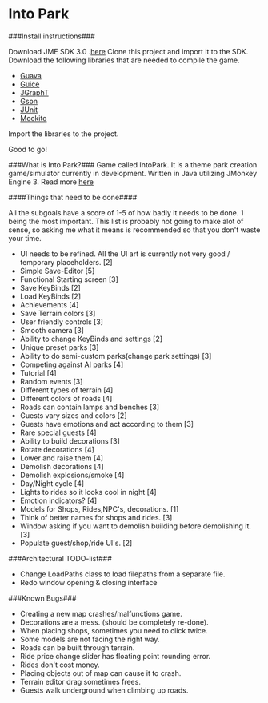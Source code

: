 Into Park
========

###Install instructions###


Download JME SDK 3.0 .[here](http://hub.jmonkeyengine.org/downloads/)
Clone this project and import it to the SDK.
Download the following libraries that are needed to compile the game.

- [Guava](https://code.google.com/p/guava-libraries/)
- [Guice](https://code.google.com/p/google-guice/)
- [JGraphT](http://jgrapht.org/)
- [Gson](https://code.google.com/p/google-gson/)
- [JUnit](https://github.com/junit-team/junit/wiki/Download-and-Install)
- [Mockito](https://code.google.com/p/mockito/)

Import the libraries to the project.

Good to go!

###What is Into Park?###
Game called IntoPark. It is a theme park creation game/simulator currently in development. Written in Java utilizing JMonkey Engine 3.
Read more [here](http://arttu.me/)

####Things that need to be done####

All the subgoals have a score of 1-5 of how badly it needs to be done. 1 being the most important. This list is probably not going to make alot of sense,
so asking me what it means is recommended so that you don't waste your time.

- UI needs to be refined. All the UI art is currently not very good / temporary placeholders. [2]
- Simple Save-Editor [5]
- Functional Starting screen [3]
- Save KeyBinds [2]
- Load KeyBinds [2]
- Achievements [4]
- Save Terrain colors [3]
- User friendly controls [3]
- Smooth camera [3]
- Ability to change KeyBinds and settings [2]
- Unique preset parks [3]
- Ability to do semi-custom parks(change park settings) [3]
- Competing against AI parks [4]
- Tutorial [4]
- Random events [3]
- Different types of terrain [4]
- Different colors of roads [4]
- Roads can contain lamps and benches [3]
- Guests vary sizes and colors [2]
- Guests have emotions and act according to them [3]
- Rare special guests [4]
- Ability to build decorations [3]
- Rotate decorations [4]
- Lower and raise them [4]
- Demolish decorations [4]
- Demolish explosions/smoke [4]
- Day/Night cycle [4]
- Lights to rides so it looks cool in night [4]
- Emotion indicators? [4]
- Models for Shops, Rides,NPC's, decorations. [1]
- Think of better names for shops and rides. [3]
- Window asking if you want to demolish building before demolishing it. [3]
- Populate guest/shop/ride UI's. [2]

###Architectural TODO-list###

- Change LoadPaths class to load filepaths from a separate file.
- Redo window opening & closing interface

###Known Bugs###

- Creating a new map crashes/malfunctions game.
- Decorations are a mess. (should be completely re-done).
- When placing shops, sometimes you need to click twice.
- Some models are not facing the right way.
- Roads can be built through terrain.
- Ride price change slider has floating point rounding error.
- Rides don't cost money.
- Placing objects out of map can cause it to crash.
- Terrain editor drag sometimes frees.
- Guests walk underground when climbing up roads.